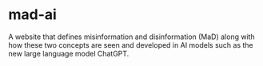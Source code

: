# mad-ai
A website that defines misinformation and disinformation (MaD) along with how these two concepts are seen and developed in AI models such as the new large language model ChatGPT.
